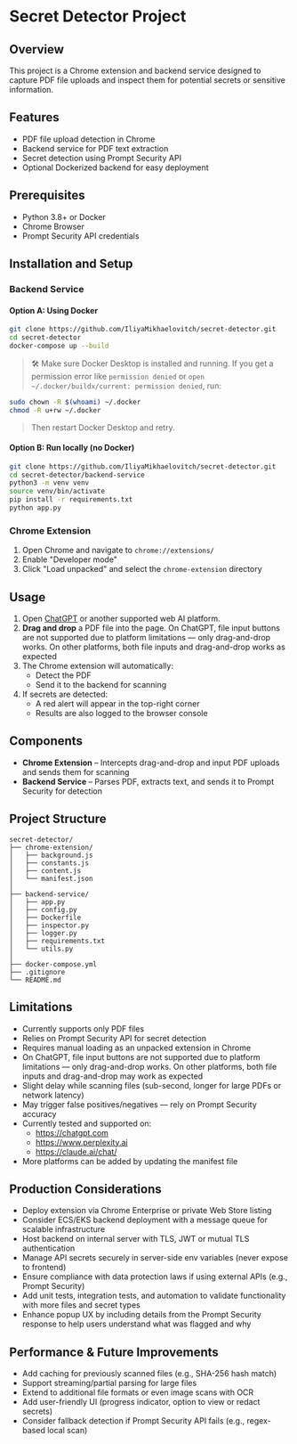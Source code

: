 # Secret Detector Project

## Overview
This project is a Chrome extension and backend service designed to capture PDF file uploads and inspect them for potential secrets or sensitive information.

## Features
- PDF file upload detection in Chrome
- Backend service for PDF text extraction
- Secret detection using Prompt Security API
- Optional Dockerized backend for easy deployment

## Prerequisites
- Python 3.8+ or Docker
- Chrome Browser
- Prompt Security API credentials

## Installation and Setup

### Backend Service

#### Option A: Using Docker
```bash
git clone https://github.com/IliyaMikhaelovitch/secret-detector.git
cd secret-detector
docker-compose up --build
```
> 🛠 Make sure Docker Desktop is installed and running.
> If you get a permission error like `permission denied` or `open ~/.docker/buildx/current: permission denied`, run:
```bash
sudo chown -R $(whoami) ~/.docker
chmod -R u+rw ~/.docker
```
> Then restart Docker Desktop and retry.

#### Option B: Run locally (no Docker)
```bash
git clone https://github.com/IliyaMikhaelovitch/secret-detector.git
cd secret-detector/backend-service
python3 -m venv venv
source venv/bin/activate
pip install -r requirements.txt
python app.py
```

### Chrome Extension
1. Open Chrome and navigate to `chrome://extensions/`
2. Enable "Developer mode"
3. Click "Load unpacked" and select the `chrome-extension` directory

## Usage
1. Open [ChatGPT](https://chat.openai.com) or another supported web AI platform.
2. **Drag and drop** a PDF file into the page. On ChatGPT, file input buttons are not supported due to platform limitations — only drag-and-drop works. On other platforms, both file inputs and drag-and-drop works as expected
3. The Chrome extension will automatically:
   - Detect the PDF
   - Send it to the backend for scanning
4. If secrets are detected:
   - A red alert will appear in the top-right corner
   - Results are also logged to the browser console

## Components
- **Chrome Extension** – Intercepts drag-and-drop and input PDF uploads and sends them for scanning
- **Backend Service** – Parses PDF, extracts text, and sends it to Prompt Security for detection

## Project Structure
```
secret-detector/
├── chrome-extension/
│   ├── background.js
│   ├── constants.js
│   ├── content.js
│   └── manifest.json
│
├── backend-service/
│   ├── app.py
│   ├── config.py
│   ├── Dockerfile
│   ├── inspector.py
│   ├── logger.py
│   ├── requirements.txt
│   └── utils.py
│
├── docker-compose.yml
├── .gitignore
└── README.md
```

## Limitations
- Currently supports only PDF files
- Relies on Prompt Security API for secret detection
- Requires manual loading as an unpacked extension in Chrome
- On ChatGPT, file input buttons are not supported due to platform limitations — only drag-and-drop works. On other platforms, both file inputs and drag-and-drop may work as expected
- Slight delay while scanning files (sub-second, longer for large PDFs or network latency)
- May trigger false positives/negatives — rely on Prompt Security accuracy
- Currently tested and supported on:
  - https://chatgpt.com
  - https://www.perplexity.ai
  - https://claude.ai/chat/
- More platforms can be added by updating the manifest file

## Production Considerations
- Deploy extension via Chrome Enterprise or private Web Store listing
- Consider ECS/EKS backend deployment with a message queue for scalable infrastructure
- Host backend on internal server with TLS, JWT or mutual TLS authentication
- Manage API secrets securely in server-side env variables (never expose to frontend)
- Ensure compliance with data protection laws if using external APIs (e.g., Prompt Security)
- Add unit tests, integration tests, and automation to validate functionality with more files and secret types
- Enhance popup UX by including details from the Prompt Security response to help users understand what was flagged and why

## Performance & Future Improvements
- Add caching for previously scanned files (e.g., SHA-256 hash match)
- Support streaming/partial parsing for large files
- Extend to additional file formats or even image scans with OCR
- Add user-friendly UI (progress indicator, option to view or redact secrets)
- Consider fallback detection if Prompt Security API fails (e.g., regex-based local scan)
